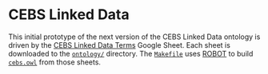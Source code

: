 # CEBS Linked Data

This initial prototype of the next version of the CEBS Linked Data ontology is driven by the [CEBS Linked Data Terms](https://docs.google.com/spreadsheets/d/15TG1MDtDT0qB5fi7zNJp979iTYPYfOrdq_FHuNyYsTk) Google Sheet. Each sheet is downloaded to the [`ontology/`](ontology/) directory. The [`Makefile`](Makefile) uses [ROBOT](http://robot.obolibrary.org) to build [`cebs.owl`](cebs.owl) from those sheets.
